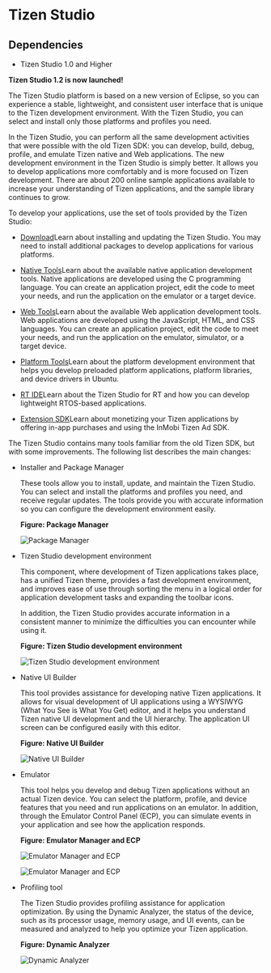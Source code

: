# Tizen Studio
## Dependencies
- Tizen Studio 1.0 and Higher


**Tizen Studio 1.2 is now launched!**



The Tizen Studio platform is based on a new version of Eclipse, so you can experience a stable, lightweight, and consistent user interface that is unique to the Tizen development environment. With the Tizen Studio, you can select and install only those platforms and profiles you need.



In the Tizen Studio, you can perform all the same development activities that were possible with the old Tizen SDK: you can develop, build, debug, profile, and emulate Tizen native and Web applications. The new development environment in the Tizen Studio is simply better. It allows you to develop applications more comfortably and is more focused on Tizen development. There are about 200 online sample applications available to increase your understanding of Tizen applications, and the sample library continues to grow.



To develop your applications, use the set of tools provided by the Tizen Studio:



- [Download](download/download.md)Learn about installing and updating the Tizen Studio. You may need to install additional packages to develop applications for various platforms.

- [Native Tools](native-tools/cover-native-n.md)Learn about the available native application development tools. Native applications are developed using the C programming language. You can create an application project, edit the code to meet your needs, and run the application on the emulator or a target device.

- [Web Tools](web-tools/cover-web-w.md)Learn about the available Web application development tools. Web applications are developed using the JavaScript, HTML, and CSS languages. You can create an application project, edit the code to meet your needs, and run the application on the emulator, simulator, or a target device.

- [Platform Tools](platform-tools/cover-platform.md)Learn about the platform development environment that helps you develop preloaded platform applications, platform libraries, and device drivers in Ubuntu.

- [RT IDE](rt-sdk/rt-sdk.md)Learn about the Tizen Studio for RT and how you can develop lightweight RTOS-based applications.

- [Extension SDK](extension-sdk/extension-sdk.md)Learn about monetizing your Tizen applications by offering in-app purchases and using the InMobi Tizen Ad SDK.



The Tizen Studio contains many tools familiar from the old Tizen SDK, but with some improvements. The following list describes the main changes:



- Installer and Package Manager



  These tools allow you to install, update, and maintain the Tizen Studio. You can select and install the platforms and profiles you need, and receive regular updates. The tools provide you with accurate information so you can configure the development environment easily.



  **Figure: Package Manager**



  ![Package Manager](media/overview_package_manager.png)



- Tizen Studio development environment



  This component, where development of Tizen applications takes place, has a unified Tizen theme, provides a fast development environment, and improves ease of use through sorting the menu in a logical order for application development tasks and expanding the toolbar icons.



  In addition, the Tizen Studio provides accurate information in a consistent manner to minimize the difficulties you can encounter while using it.



  **Figure: Tizen Studio development environment**



  ![Tizen Studio development environment](media/overview_ide.png)



- Native UI Builder



  This tool provides assistance for developing native Tizen applications. It allows for visual development of UI applications using a WYSIWYG (What You See is What You Get) editor, and it helps you understand Tizen native UI development and the UI hierarchy. The application UI screen can be configured easily with this editor.



  **Figure: Native UI Builder**



  ![Native UI Builder](media/overview_ui_builder.png)



- Emulator



  This tool helps you develop and debug Tizen applications without an actual Tizen device. You can select the platform, profile, and device features that you need and run applications on an emulator. In addition, through the Emulator Control Panel (ECP), you can simulate events in your application and see how the application responds.



  **Figure: Emulator Manager and ECP**



  ![Emulator Manager and ECP](media/overview_emulator.png)



  ![Emulator Manager and ECP](media/overview_emulator2.png)



- Profiling tool



  The Tizen Studio provides profiling assistance for application optimization. By using the Dynamic Analyzer, the status of the device, such as its processor usage, memory usage, and UI events, can be measured and analyzed to help you optimize your Tizen application.



  **Figure: Dynamic Analyzer**



  ![Dynamic Analyzer](media/overview_da.png)